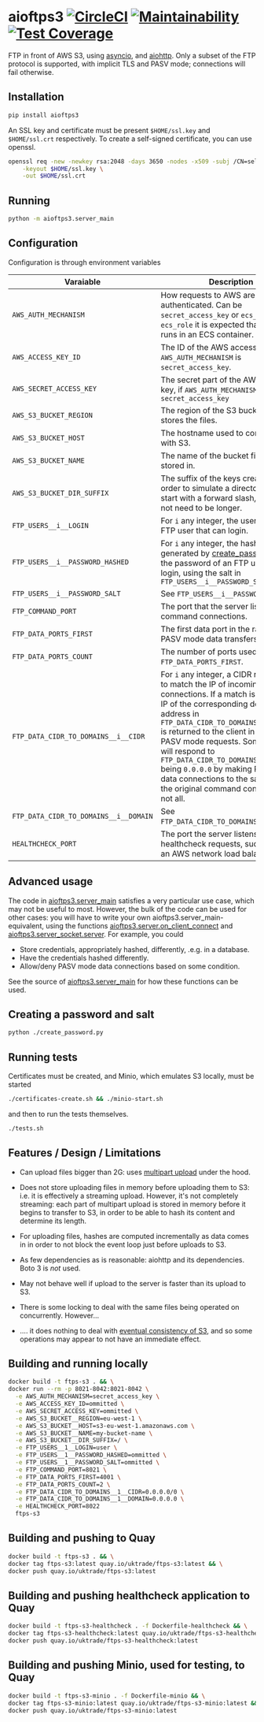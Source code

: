 # aioftps3 [![CircleCI](https://circleci.com/gh/uktrade/aioftps3.svg?style=svg)](https://circleci.com/gh/uktrade/aioftps3) [![Maintainability](https://api.codeclimate.com/v1/badges/4a9332f4782f6b4bf35a/maintainability)](https://codeclimate.com/github/uktrade/aioftps3/maintainability) [![Test Coverage](https://api.codeclimate.com/v1/badges/4a9332f4782f6b4bf35a/test_coverage)](https://codeclimate.com/github/uktrade/aioftps3/test_coverage)

FTP in front of AWS S3, using [asyncio](https://docs.python.org/3/library/asyncio.html), and [aiohttp](https://github.com/aio-libs/aiohttp). Only a subset of the FTP protocol is supported, with implicit TLS and PASV mode; connections will fail otherwise.

## Installation

```bash
pip install aioftps3
```

An SSL key and certificate must be present `$HOME/ssl.key` and `$HOME/ssl.crt` respectively. To create a self-signed certificate, you can use openssl.

```bash
openssl req -new -newkey rsa:2048 -days 3650 -nodes -x509 -subj /CN=selfsigned \
    -keyout $HOME/ssl.key \
    -out $HOME/ssl.crt
```

## Running

```bash
python -m aioftps3.server_main
```

## Configuration

Configuration is through environment variables

| Varaiable | Description | Example |
| --- | --- | --- |
| `AWS_AUTH_MECHANISM` | How requests to AWS are authenticated. Can be `secret_access_key` or `ecs_role`. If `ecs_role` it is expected that the server runs in an ECS container. | `secret_access_key` |
| `AWS_ACCESS_KEY_ID` | The ID of the  AWS access key, if `AWS_AUTH_MECHANISM` is `secret_access_key`. | _ommitted_ |
| `AWS_SECRET_ACCESS_KEY` | The secret part of the  AWS access key, if `AWS_AUTH_MECHANISM` is `secret_access_key` | _ommitted_ |
| `AWS_S3_BUCKET_REGION` | The region of the S3 bucket that stores the files. | `eu-west-1` |
| `AWS_S3_BUCKET_HOST` | The hostname used to communicate with S3. | `s3-eu-west-1.amazonaws.com` |
| `AWS_S3_BUCKET_NAME` | The name of the bucket files are stored in. | `my-bucket-name` |
| `AWS_S3_BUCKET_DIR_SUFFIX` | The suffix of the keys created in order to simulate a directory. Must start with a forward slash, but does not need to be longer.  | `/` |
| `FTP_USERS__i__LOGIN` | For `i` any integer, the username of an FTP user that can login. | `my-user` |
| `FTP_USERS__i__PASSWORD_HASHED` | For `i` any integer, the hash, as generated by [create_password.py](create_password.py), of the password of an FTP user that can login, using the salt in `FTP_USERS__i__PASSWORD_SALT` | _ommitted_ |
| `FTP_USERS__i__PASSWORD_SALT` | See `FTP_USERS__i__PASSWORD_HASHED` | _ommitted_ |
| `FTP_COMMAND_PORT` | The port that the server listens on for command connections. | `8021` |
| `FTP_DATA_PORTS_FIRST` | The first data port in the range for PASV mode data transfers. | `4001` |
| `FTP_DATA_PORTS_COUNT` | The number of ports used after `FTP_DATA_PORTS_FIRST`. | `30` |
| `FTP_DATA_CIDR_TO_DOMAINS__i__CIDR` | For `i` any integer, a CIDR range used to match the IP of incoming command connections. If a match is found, the IP of the corresponding domain or IP address in `FTP_DATA_CIDR_TO_DOMAINS__i__DOMAIN` is returned to the client in response to PASV mode requests. Some clients will respond to `FTP_DATA_CIDR_TO_DOMAINS__i__DOMAIN` being `0.0.0.0` by making PASV mode data connections to the same IP as the original command connection, but not all. | `0.0.0.0/0` |
| `FTP_DATA_CIDR_TO_DOMAINS__i__DOMAIN` | See `FTP_DATA_CIDR_TO_DOMAINS__i__CIDR`. | `ftp.my-domain.com` |
| `HEALTHCHECK_PORT` | The port the server listens on for healthcheck requests, such as from an AWS network load balancer. | `8022` |


## Advanced usage

The code in [aioftps3.server_main](aioftps3/server_main.py) satisfies a very particular use case, which may not be useful to most. However, the bulk of the code can be used for other cases: you will have to write your own aioftps3.server_main-equivalent, using the functions [aioftps3.server.on_client_connect](aioftps3/server.py) and [aioftps3.server_socket.server](aioftps3/server_socket.py). For example, you could

- Store credentials, appropriately hashed, differently, .e.g. in a database.
- Have the credentials hashed differently.
- Allow/deny PASV mode data connections based on some condition.

See the source of [aioftps3.server_main](aioftps3/server_main.py) for how these functions can be used.


## Creating a password and salt

```bash
python ./create_password.py
```

## Running tests

Certificates must be created, and Minio, which emulates S3 locally, must be started

```bash
./certificates-create.sh && ./minio-start.sh
```

and then to run the tests themselves.

```bash
./tests.sh
```


## Features / Design / Limitations

- Can upload files bigger than 2G: uses [multipart upload](https://docs.aws.amazon.com/AmazonS3/latest/dev/UsingRESTAPImpUpload.html) under the hood.

- Does not store uploading files in memory before uploading them to S3: i.e. it is effectively a streaming upload. However, it's not completely streaming: each part of multipart upload is stored in memory before it begins to transfer to S3, in order to be able to hash its content and determine its length.

- For uploading files, hashes are computed incrementally as data comes in in order to not block the event loop just before uploads to S3.

- As few dependencies as is reasonable: aiohttp and its dependencies. Boto 3 is _not_ used.

- May not behave well if upload to the server is faster than its upload to S3.

- There is some locking to deal with the same files being operated on concurrently. However...

- .... it does nothing to deal with [eventual consistency of S3](https://docs.aws.amazon.com/AmazonS3/latest/dev/Introduction.html#ConsistencyModel), and so some operations may appear to not have an immediate effect.


## Building and running locally

```bash
docker build -t ftps-s3 . && \
docker run --rm -p 8021-8042:8021-8042 \
  -e AWS_AUTH_MECHANISM=secret_access_key \
  -e AWS_ACCESS_KEY_ID=ommitted \
  -e AWS_SECRET_ACCESS_KEY=ommitted \
  -e AWS_S3_BUCKET__REGION=eu-west-1 \
  -e AWS_S3_BUCKET__HOST=s3-eu-west-1.amazonaws.com \
  -e AWS_S3_BUCKET__NAME=my-bucket-name \
  -e AWS_S3_BUCKET__DIR_SUFFIX=/ \
  -e FTP_USERS__1__LOGIN=user \
  -e FTP_USERS__1__PASSWORD_HASHED=ommitted \
  -e FTP_USERS__1__PASSWORD_SALT=ommitted \
  -e FTP_COMMAND_PORT=8021 \
  -e FTP_DATA_PORTS_FIRST=4001 \
  -e FTP_DATA_PORTS_COUNT=2 \
  -e FTP_DATA_CIDR_TO_DOMAINS__1__CIDR=0.0.0.0/0 \
  -e FTP_DATA_CIDR_TO_DOMAINS__1__DOMAIN=0.0.0.0 \
  -e HEALTHCHECK_PORT=8022
  ftps-s3
```


## Building and pushing to Quay

```bash
docker build -t ftps-s3 . && \
docker tag ftps-s3:latest quay.io/uktrade/ftps-s3:latest && \
docker push quay.io/uktrade/ftps-s3:latest
```


## Building and pushing healthcheck application to Quay

```bash
docker build -t ftps-s3-healthcheck . -f Dockerfile-healthcheck && \
docker tag ftps-s3-healthcheck:latest quay.io/uktrade/ftps-s3-healthcheck:latest && \
docker push quay.io/uktrade/ftps-s3-healthcheck:latest
```

## Building and pushing Minio, used for testing, to Quay

```bash
docker build -t ftps-s3-minio . -f Dockerfile-minio && \
docker tag ftps-s3-minio:latest quay.io/uktrade/ftps-s3-minio:latest && \
docker push quay.io/uktrade/ftps-s3-minio:latest
```
